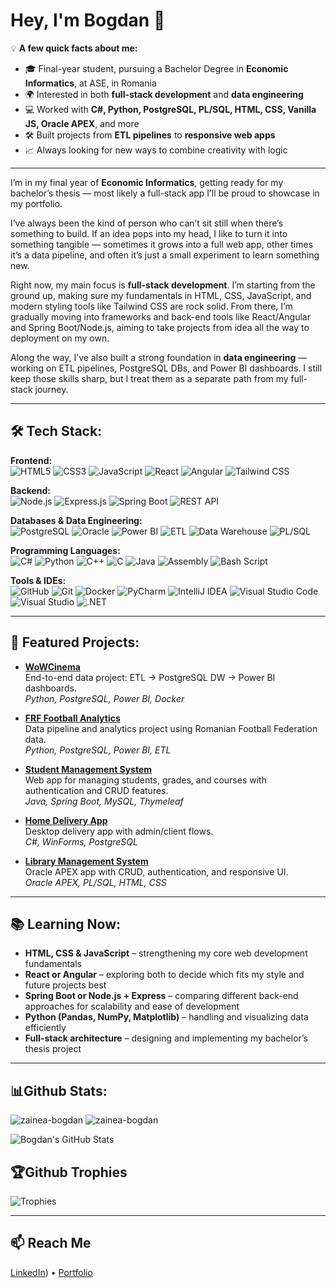 # Hey, I'm Bogdan 👋

💡 **A few quick facts about me:**  
- 🎓 Final-year student, pursuing a Bachelor Degree in **Economic Informatics**, at ASE, in Romania  
- 🌍 Interested in both **full-stack development** and **data engineering**  
- 💻 Worked with **C#, Python, PostgreSQL, PL/SQL, HTML, CSS, Vanilla JS, Oracle APEX**, and more  
- 🛠 Built projects from **ETL pipelines** to **responsive web apps**  
- 📈 Always looking for new ways to combine creativity with logic

---

I’m in my final year of **Economic Informatics**, getting ready for my bachelor’s thesis — most likely a full-stack app I’ll be proud to showcase in my portfolio.  

I’ve always been the kind of person who can’t sit still when there’s something to build. If an idea pops into my head, I like to turn it into something tangible — sometimes it grows into a full web app, other times it’s a data pipeline, and often it’s just a small experiment to learn something new.  

Right now, my main focus is **full-stack development**. I’m starting from the ground up, making sure my fundamentals in HTML, CSS, JavaScript, and modern styling tools like Tailwind CSS are rock solid. From there, I’m gradually moving into frameworks and back-end tools like React/Angular and Spring Boot/Node.js, aiming to take projects from idea all the way to deployment on my own.  

Along the way, I’ve also built a strong foundation in **data engineering** — working on ETL pipelines, PostgreSQL DBs, and Power BI dashboards. I still keep those skills sharp, but I treat them as a separate path from my full-stack journey.

---

## 🛠 Tech Stack:

**Frontend:**  
![HTML5](https://img.shields.io/badge/HTML5-1e1e1e?style=for-the-badge&logo=html5&logoColor=E34F26)
![CSS3](https://img.shields.io/badge/CSS3-1e1e1e?style=for-the-badge&logo=css3&logoColor=1572B6)
![JavaScript](https://img.shields.io/badge/JavaScript-1e1e1e?style=for-the-badge&logo=javascript&logoColor=F7DF1E)
![React](https://img.shields.io/badge/React-1e1e1e?style=for-the-badge&logo=react&logoColor=61DAFB)
![Angular](https://img.shields.io/badge/Angular-1e1e1e?style=for-the-badge&logo=angular&logoColor=DD0031)
![Tailwind CSS](https://img.shields.io/badge/Tailwind_CSS-1e1e1e?style=for-the-badge&logo=tailwind-css&logoColor=38B2AC)

**Backend:**  
![Node.js](https://img.shields.io/badge/Node.js-1e1e1e?style=for-the-badge&logo=nodedotjs&logoColor=339933)
![Express.js](https://img.shields.io/badge/Express.js-1e1e1e?style=for-the-badge&logo=express&logoColor=FFFFFF)
![Spring Boot](https://img.shields.io/badge/Spring_Boot-1e1e1e?style=for-the-badge&logo=springboot&logoColor=6DB33F)
![REST API](https://img.shields.io/badge/REST_API-1e1e1e?style=for-the-badge&logo=rest&logoColor=02569B)

**Databases & Data Engineering:**  
![PostgreSQL](https://img.shields.io/badge/PostgreSQL-1e1e1e?style=for-the-badge&logo=postgresql&logoColor=316192)
![Oracle](https://img.shields.io/badge/Oracle-1e1e1e?style=for-the-badge&logo=oracle&logoColor=F80000)
![Power BI](https://img.shields.io/badge/Power_BI-1e1e1e?style=for-the-badge&logo=powerbi&logoColor=F2C811)
![ETL](https://img.shields.io/badge/ETL-1e1e1e?style=for-the-badge&logoColor=FF3621)
![Data Warehouse](https://img.shields.io/badge/Data_Warehouse-1e1e1e?style=for-the-badge&logoColor=4285F4)
![PL/SQL](https://img.shields.io/badge/PL%2FSQL-1e1e1e?style=for-the-badge&logo=oracle&logoColor=F80000)

**Programming Languages:**  
![C#](https://img.shields.io/badge/C%23-1e1e1e?style=for-the-badge&logo=csharp&logoColor=239120)
![Python](https://img.shields.io/badge/Python-1e1e1e?style=for-the-badge&logo=python&logoColor=ffdd54)
![C++](https://img.shields.io/badge/C++-1e1e1e?style=for-the-badge&logo=c%2B%2B&logoColor=00599C)
![C](https://img.shields.io/badge/C-1e1e1e?style=for-the-badge&logo=c&logoColor=00599C)
![Java](https://img.shields.io/badge/Java-1e1e1e?style=for-the-badge&logo=openjdk&logoColor=ED8B00)
![Assembly](https://img.shields.io/badge/Assembly-1e1e1e?style=for-the-badge&logo=assemblyscript&logoColor=FFFFFF)
![Bash Script](https://img.shields.io/badge/Bash_Script-1e1e1e?style=for-the-badge&logo=gnubash&logoColor=FFFFFF)

**Tools & IDEs:**  
![GitHub](https://img.shields.io/badge/GitHub-1e1e1e?style=for-the-badge&logo=github&logoColor=FFFFFF)
![Git](https://img.shields.io/badge/Git-1e1e1e?style=for-the-badge&logo=git&logoColor=F05033)
![Docker](https://img.shields.io/badge/Docker-1e1e1e?style=for-the-badge&logo=docker&logoColor=0db7ed)
![PyCharm](https://img.shields.io/badge/PyCharm-1e1e1e?style=for-the-badge&logo=pycharm&logoColor=21D789)
![IntelliJ IDEA](https://img.shields.io/badge/IntelliJ_IDEA-1e1e1e?style=for-the-badge&logo=intellijidea&logoColor=FFFFFF)
![Visual Studio Code](https://img.shields.io/badge/VS_Code-1e1e1e?style=for-the-badge&logo=visual-studio-code&logoColor=0078d7)
![Visual Studio](https://img.shields.io/badge/Visual_Studio-1e1e1e?style=for-the-badge&logo=visual-studio&logoColor=5C2D91)
![.NET](https://img.shields.io/badge/.NET-1e1e1e?style=for-the-badge&logo=.net&logoColor=5C2D91)


---

## 🚀 Featured Projects:

- **[WoWCinema](https://github.com/zainea-bogdan/WoWCinema)**  
  End-to-end data project: ETL → PostgreSQL DW → Power BI dashboards.  
  *Python, PostgreSQL, Power BI, Docker*

- **[FRF Football Analytics](https://github.com/zainea-bogdan/FRF-Football-Analytics)**  
  Data pipeline and analytics project using Romanian Football Federation data.  
  *Python, PostgreSQL, Power BI, ETL*

- **[Student Management System](https://github.com/zainea-bogdan/Student-Management-System)**  
  Web app for managing students, grades, and courses with authentication and CRUD features.  
  *Java, Spring Boot, MySQL, Thymeleaf*

- **[Home Delivery App](https://github.com/zainea-bogdan/Home-Delivery-CSharp-PostgreSQL)**  
  Desktop delivery app with admin/client flows.  
  *C#, WinForms, PostgreSQL*

- **[Library Management System](https://github.com/zainea-bogdan/Library-Management-Oracle-APEX)**  
  Oracle APEX app with CRUD, authentication, and responsive UI.  
  *Oracle APEX, PL/SQL, HTML, CSS*

---

## 📚 Learning Now:
- **HTML, CSS & JavaScript** – strengthening my core web development fundamentals  
- **React or Angular** – exploring both to decide which fits my style and future projects best  
- **Spring Boot or Node.js + Express** – comparing different back-end approaches for scalability and ease of development  
- **Python (Pandas, NumPy, Matplotlib)** – handling and visualizing data efficiently  
- **Full-stack architecture** – designing and implementing my bachelor’s thesis project


---

## 📊Github Stats:
  <img src="https://github-readme-streak-stats.herokuapp.com/?user=zainea-bogdan&theme=codeSTACKr&" alt="zainea-bogdan"/>
  <img src="https://github-readme-stats.vercel.app/api/top-langs?username=zainea-bogdan&show_icons=true&locale=en&layout=compact&theme=codeSTACKr" alt="zainea-bogdan"/>
  
  ![Bogdan's GitHub Stats](https://github-readme-stats.vercel.app/api?username=zainea-bogdan&show_icons=true&theme=codeSTACKr)

## 🏆Github Trophies
![Trophies](https://github-profile-trophy.vercel.app/?username=zainea-bogdan&theme=onedark&no-frame=true&no-bg=true&margin-w=15&margin-h=15&column=7)


---

## 📫 Reach Me
[LinkedIn](https://www.linkedin.com/in/zainea-bogdan-b38518242)) • [Portfolio](https://zainea-bogdan.github.io/Bodoz_Portofolio)
